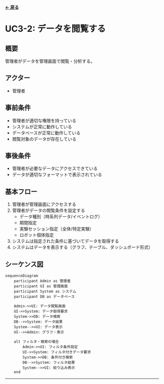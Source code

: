 **[← 戻る](index.md)**

# UC3-2: データを閲覧する

## 概要

管理者がデータを管理画面で閲覧・分析する。

## アクター

- 管理者

## 事前条件

- 管理者が適切な権限を持っている
- システムが正常に動作している
- データベースが正常に動作している
- 閲覧対象のデータが存在している

## 事後条件

- 管理者が必要なデータにアクセスできている
- データが適切なフォーマットで表示されている

## 基本フロー

1. 管理者が管理画面にアクセスする
2. 管理者がデータの閲覧条件を設定する
   - データ種別（時系列データ/イベントログ）
   - 期間指定
   - 実験セッション指定（全体/特定実験）
   - ロボット個体指定
3. システムは指定された条件に基づいてデータを取得する
4. システムはデータを表示する（グラフ、テーブル、ダッシュボード形式）

## シーケンス図

```mermaid
sequenceDiagram
    participant Admin as 管理者
    participant UI as 管理画面
    participant System as システム
    participant DB as データベース

    Admin->>UI: データ閲覧画面
    UI->>System: データ取得要求
    System->>DB: データ検索
    DB-->>System: データ結果
    System-->>UI: データ表示
    UI-->>Admin: グラフ・表示

    alt フィルタ・検索の場合
        Admin->>UI: フィルタ条件設定
        UI->>System: フィルタ付きデータ要求
        System->>DB: 条件付き検索
        DB-->>System: フィルタ結果
        System-->>UI: 絞り込み表示
    end
```

---
